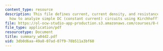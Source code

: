 ```yaml
---
content_type: resource
description: This file defines current, current density, and resistance and discuss
  how to analyze simple DC (constant current) circuits using Kirchhoff?s Circuit Rules.
file: https://ol-ocw-studio-app-production.s3.amazonaws.com/courses/8-02-physics-ii-electricity-and-magnetism-spring-2007/3db0d6aa49a807ad07f978b511a3bf60_summary_w04d2.pdf
file_type: application/pdf
resourcetype: Document
title: summary_w04d2.pdf
uid: 3db0d6aa-49a8-07ad-07f9-78b511a3bf60
---
```


